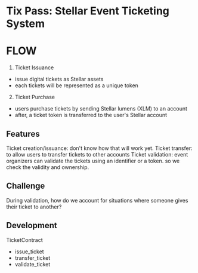 # Tix Pass: Stellar Event Ticketing System

# FLOW
1. Ticket Issuance
- issue digital tickets as Stellar assets
- each tickets will be represented as a unique token
2. Ticket Purchase
- users purchase tickets by sending Stellar lumens (XLM) to an account
- after, a ticket token is transferred to the user's Stellar account

## Features
Ticket creation/issuance: don't know how that will work yet.
Ticket transfer: to allow users to transfer tickets to other accounts
Ticket validation: event organizers can validate the tickets using an identifier or a token. so we check the validity and ownership.

## Challenge
During validation, how do we account for situations where someone gives their ticket to another?

## Development
TicketContract
- issue_ticket
- transfer_ticket
- validate_ticket

